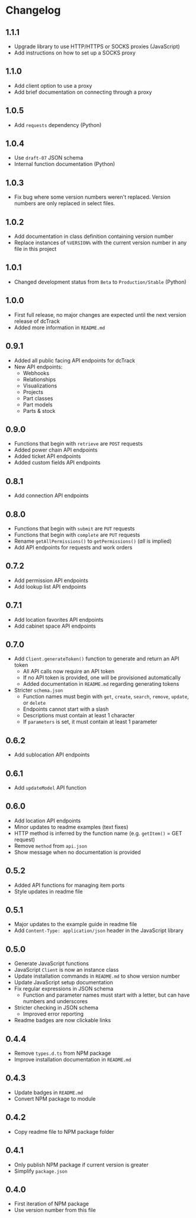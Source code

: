 # Changelog

## 1.1.1

- Upgrade library to use HTTP/HTTPS or SOCKS proxies (JavaScript)
- Add instructions on how to set up a SOCKS proxy

## 1.1.0

- Add client option to use a proxy
- Add brief documentation on connecting through a proxy

## 1.0.5

- Add `requests` dependency (Python)

## 1.0.4

- Use `draft-07` JSON schema
- Internal function documentation (Python)

## 1.0.3

- Fix bug where some version numbers weren't replaced. Version numbers are only replaced in select files.

## 1.0.2

- Add documentation in class definition containing version number
- Replace instances of `%VERSION%` with the current version number in any file in this project

## 1.0.1

- Changed development status from `Beta` to `Production/Stable` (Python)

## 1.0.0

- First full release, no major changes are expected until the next version release of dcTrack
- Added more information in `README.md`

## 0.9.1

- Added all public facing API endpoints for dcTrack
- New API endpoints:
    - Webhooks
    - Relationships
    - Visualizations
    - Projects
    - Part classes
    - Part models
    - Parts & stock

## 0.9.0

- Functions that begin with `retrieve` are `POST` requests
- Added power chain API endpoints
- Added ticket API endpoints
- Added custom fields API endpoints

## 0.8.1

- Add connection API endpoints

## 0.8.0

- Functions that begin with `submit` are `PUT` requests
- Functions that begin with `complete` are `PUT` requests
- Rename `getAllPermissions()` to `getPermissions()` (*all* is implied)
- Add API endpoints for requests and work orders

## 0.7.2

- Add permission API endpoints
- Add lookup list API endpoints

## 0.7.1

- Add location favorites API endpoints
- Add cabinet space API endpoints

## 0.7.0

- Add `Client.generateToken()` function to generate and return an API token
    - All API calls now require an API token
    - If no API token is provided, one will be provisioned automatically
    - Added documentation in `README.md` regarding generating tokens
- Stricter `schema.json`
    - Function names must begin with `get`, `create`, `search`, `remove`, `update`, or `delete`
    - Endpoints cannot start with a slash
    - Descriptions must contain at least 1 character
    - If `parameters` is set, it must contain at least 1 parameter

## 0.6.2

- Add sublocation API endpoints

## 0.6.1

- Add `updateModel` API function

## 0.6.0

- Add location API endpoints
- Minor updates to readme examples (text fixes)
- HTTP method is inferred by the function name (e.g. `getItem()` = GET request)
- Remove `method` from `api.json`
- Show message when no documentation is provided

## 0.5.2

- Added API functions for managing item ports
- Style updates in readme file

## 0.5.1

- Major updates to the example guide in readme file
- Add `Content-Type: application/json` header in the JavaScript library

## 0.5.0

- Generate JavaScript functions
- JavaScript `Client` is now an instance class
- Update installation commands in `README.md` to show version number
- Update JavaScript setup documentation
- Fix regular expressions in JSON schema
    - Function and parameter names must start with a letter, but can have numbers and underscores
- Stricter checking in JSON schema
    - Improved error reporting
- Readme badges are now clickable links

## 0.4.4

- Remove `types.d.ts` from NPM package
- Improve installation documentation in `README.md`

## 0.4.3

- Update badges in `README.md`
- Convert NPM package to module

## 0.4.2

- Copy readme file to NPM package folder

## 0.4.1

- Only publish NPM package if current version is greater
- Simplify `package.json`

## 0.4.0

- First iteration of NPM package
- Use version number from this file